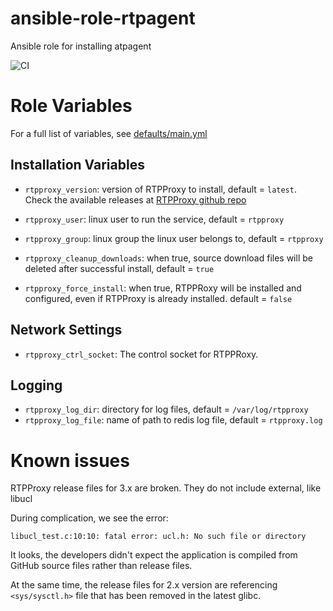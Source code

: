 # ansible-role-rtpagent

Ansible role for installing atpagent

![CI](https://github.com/miarec/ansible-role-rtpagent/actions/workflows/ci.yml/badge.svg?event=push)


# Role Variables

For a full list of variables, see [defaults/main.yml](./defaults/main.yml)

## Installation Variables

 - `rtpproxy_version`: version of RTPProxy to install, default = `latest`. Check the available releases at [RTPProxy github repo](https://github.com/sippy/rtpproxy/releases)
 - `rtpproxy_user`: linux user to run the service, default = `rtpproxy`
 - `rtpproxy_group`: linux group the linux user belongs to, default = `rtpproxy`

 - `rtpproxy_cleanup_downloads`: when true, source download files will be deleted after successful install, default = `true`
 - `rtpproxy_force_install`: when true, RTPPRoxy will be installed and configured, even if RTPProxy is already installed. default = `false`

## Network Settings

 - `rtpproxy_ctrl_socket`: The control socket for RTPPRoxy.

## Logging

- `rtpproxy_log_dir`: directory for log files, default = `/var/log/rtpproxy`
- `rtpproxy_log_file`: name of path to redis log file, default = `rtpproxy.log`



# Known issues

RTPProxy release files for 3.x are broken. They do not include external, like libucl

During complication, we see the error:

    libucl_test.c:10:10: fatal error: ucl.h: No such file or directory

It looks, the developers didn't expect the application is compiled from GitHub source files rather than release files.


At the same time, the release files for 2.x version are referencing `<sys/sysctl.h>` file that has been removed in the latest glibc.
